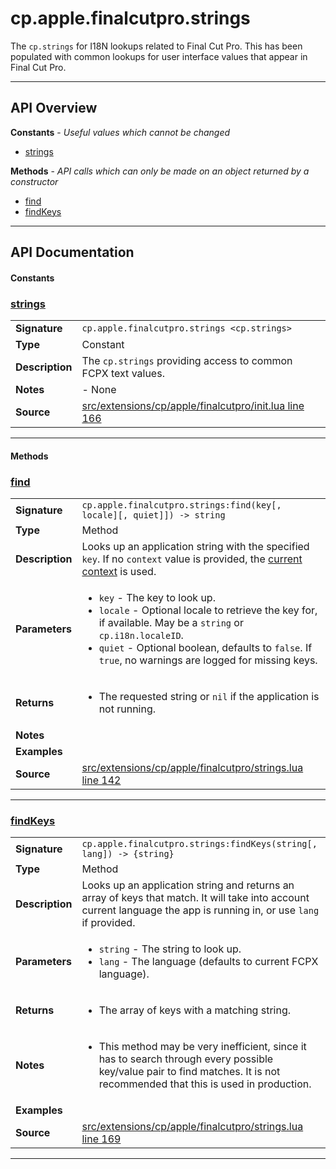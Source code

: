# cp.apple.finalcutpro.strings

The `cp.strings` for I18N lookups related to Final Cut Pro.
This has been populated with common lookups for user interface values
that appear in Final Cut Pro.

---

## API Overview
**Constants** - _Useful values which cannot be changed_
 * [strings](#strings)

**Methods** - _API calls which can only be made on an object returned by a constructor_
 * [find](#find)
 * [findKeys](#findkeys)


---

## API Documentation

#### Constants


### [strings](#strings)

|                                             |                                                                                     |
| --------------------------------------------|-------------------------------------------------------------------------------------|
| **Signature**                               | `cp.apple.finalcutpro.strings <cp.strings>`                                                                    |
| **Type**                                    | Constant                                                                     |
| **Description**                             | The `cp.strings` providing access to common FCPX text values.                                                                     |
| **Notes**                                   | - None |
| **Source**                                  | [src/extensions/cp/apple/finalcutpro/init.lua line 166](https://github.com/CommandPost/CommandPost/blob/develop/src/extensions/cp/apple/finalcutpro/init.lua#L166) |

---

#### Methods


### [find](#find)

|                                             |                                                                                     |
| --------------------------------------------|-------------------------------------------------------------------------------------|
| **Signature**                               | `cp.apple.finalcutpro.strings:find(key[, locale][, quiet]]) -> string`                                                                    |
| **Type**                                    | Method                                                                     |
| **Description**                             | Looks up an application string with the specified `key`. If no `context` value is provided, the [current context](#context) is used.                                                                     |
| **Parameters**                              | <ul><li>`key`	- The key to look up.</li><li>`locale` - Optional locale to retrieve the key for, if available. May be a `string` or `cp.i18n.localeID`.</li><li>`quiet`	- Optional boolean, defaults to `false`. If `true`, no warnings are logged for missing keys.</li></ul> |
| **Returns**                                 | <ul><li>The requested string or `nil` if the application is not running.</li></ul>          |
| **Notes**                                   | <ul></ul> |
| **Examples**                                | <ul></ul> |
| **Source**                                  | [src/extensions/cp/apple/finalcutpro/strings.lua line 142](https://github.com/CommandPost/CommandPost/blob/develop/src/extensions/cp/apple/finalcutpro/strings.lua#L142) |

---


### [findKeys](#findkeys)

|                                             |                                                                                     |
| --------------------------------------------|-------------------------------------------------------------------------------------|
| **Signature**                               | `cp.apple.finalcutpro.strings:findKeys(string[, lang]) -> {string}`                                                                    |
| **Type**                                    | Method                                                                     |
| **Description**                             | Looks up an application string and returns an array of keys that match. It will take into account current language the app is running in, or use `lang` if provided.                                                                     |
| **Parameters**                              | <ul><li>`string`	- The string to look up.</li><li>`lang`	- The language (defaults to current FCPX language).</li></ul> |
| **Returns**                                 | <ul><li>The array of keys with a matching string.</li></ul>          |
| **Notes**                                   | <ul><li>This method may be very inefficient, since it has to search through every possible key/value pair to find matches. It is not recommended that this is used in production.</li></ul> |
| **Examples**                                | <ul></ul> |
| **Source**                                  | [src/extensions/cp/apple/finalcutpro/strings.lua line 169](https://github.com/CommandPost/CommandPost/blob/develop/src/extensions/cp/apple/finalcutpro/strings.lua#L169) |

---

